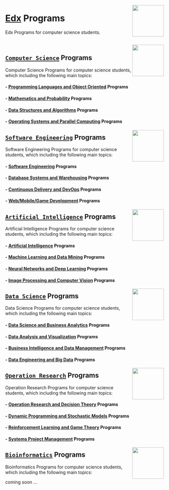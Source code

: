 <img align="right" width="100" src="https://github.com/cs-MohamedAyman/cs-MohamedAyman/blob/main/repos-logos/edx.jpg"></img>

# [Edx](https://www.edx.org/) Programs
Edx Programs for computer science students.

<br>

<img align="right" width="100" height="100" src="https://github.com/cs-MohamedAyman/cs-MohamedAyman/blob/main/repos-logos/computer-science-department.jpg">

## [`Computer Science`](https://github.com/cs-MohamedAyman/eLearning-Platforms/eLearning-Platforms/Edx-Programs/blob/master/Computer-Science/README.md) Programs
Computer Science Programs for computer science students, which including the following main topics:

#### - [Programming Languages and Object Oriented](https://github.com/cs-MohamedAyman/eLearning-Platforms/eLearning-Platforms/Edx-Programs/blob/master/Computer-Science/README.md) Programs
#### - [Mathematics and Probability](https://github.com/cs-MohamedAyman/eLearning-Platforms/eLearning-Platforms/Edx-Programs/blob/master/Computer-Science/README.md) Programs
#### - [Data Structures and Algorithms](https://github.com/cs-MohamedAyman/eLearning-Platforms/eLearning-Platforms/Edx-Programs/blob/master/Computer-Science/README.md) Programs
#### - [Operating Systems and Parallel Computing](https://github.com/cs-MohamedAyman/eLearning-Platforms/eLearning-Platforms/Edx-Programs/blob/master/Computer-Science/README.md) Programs

<img align="right" width="100" height="100" src="https://github.com/cs-MohamedAyman/cs-MohamedAyman/blob/main/repos-logos/software-engineering-department.jpg">

## [`Software Engineering`](https://github.com/cs-MohamedAyman/eLearning-Platforms/eLearning-Platforms/Edx-Programs/tree/master/Software-Engineering/README.md) Programs
Software Engineering Programs for computer science students, which including the following main topics:

#### - [Software Engineering](https://github.com/cs-MohamedAyman/eLearning-Platforms/eLearning-Platforms/Edx-Programs/tree/master/Software-Engineering/README.md) Programs
#### - [Database Systems and Warehousing](https://github.com/cs-MohamedAyman/eLearning-Platforms/eLearning-Platforms/Edx-Programs/tree/master/Software-Engineering/README.md) Programs
#### - [Continuous Delivery and DevOps](https://github.com/cs-MohamedAyman/eLearning-Platforms/eLearning-Platforms/Edx-Programs/tree/master/Software-Engineering/README.md) Programs
#### - [Web/Mobile/Game Development](https://github.com/cs-MohamedAyman/eLearning-Platforms/eLearning-Platforms/Edx-Programs/tree/master/Software-Engineering/README.md) Programs

<img align="right" width="100" height="100" src="https://github.com/cs-MohamedAyman/cs-MohamedAyman/blob/main/repos-logos/artificial-intelligence-department.jpg">

## [`Artificial Intelligence`](https://github.com/cs-MohamedAyman/eLearning-Platforms/eLearning-Platforms/Edx-Programs/tree/master/Artificial-Intelligence/README.md) Programs
Artificial Intelligence Programs for computer science students, which including the following main topics:

#### - [Artificial Intelligence](https://github.com/cs-MohamedAyman/eLearning-Platforms/eLearning-Platforms/Edx-Programs/tree/master/Artificial-Intelligence/README.md) Programs
#### - [Machine Learning and Data Mining](https://github.com/cs-MohamedAyman/eLearning-Platforms/eLearning-Platforms/Edx-Programs/tree/master/Artificial-Intelligence/README.md) Programs
#### - [Neural Networks and Deep Learning](https://github.com/cs-MohamedAyman/eLearning-Platforms/eLearning-Platforms/Edx-Programs/tree/master/Artificial-Intelligence/README.md) Programs
#### - [Image Processing and Computer Vision](https://github.com/cs-MohamedAyman/eLearning-Platforms/eLearning-Platforms/Edx-Programs/tree/master/Artificial-Intelligence/README.md) Programs

<img align="right" width="100" height="100" src="https://github.com/cs-MohamedAyman/cs-MohamedAyman/blob/main/repos-logos/data-science-department.jpg">

## [`Data Science`](https://github.com/cs-MohamedAyman/eLearning-Platforms/eLearning-Platforms/Edx-Programs/tree/master/Data-Science/README.md) Programs
Data Science Programs for computer science students, which including the following main topics:

#### - [Data Science and Business Analytics](https://github.com/cs-MohamedAyman/eLearning-Platforms/eLearning-Platforms/Edx-Programs/tree/master/Data-Science/README.md) Programs
#### - [Data Analysis and Visualization](https://github.com/cs-MohamedAyman/eLearning-Platforms/eLearning-Platforms/Edx-Programs/tree/master/Data-Science/README.md) Programs
#### - [Business Intelligence and Data Management](https://github.com/cs-MohamedAyman/eLearning-Platforms/eLearning-Platforms/Edx-Programs/tree/master/Data-Science/README.md) Programs
#### - [Data Engineering and Big Data](https://github.com/cs-MohamedAyman/eLearning-Platforms/eLearning-Platforms/Edx-Programs/tree/master/Data-Science/README.md) Programs

<img align="right" width="100" height="100" src="https://github.com/cs-MohamedAyman/cs-MohamedAyman/blob/main/repos-logos/operation-research-department.jpg">

## [`Operation Research`](https://github.com/cs-MohamedAyman/eLearning-Platforms/eLearning-Platforms/Edx-Programs/blob/master/Operation-Research/README.md) Programs
Operation Research Programs for computer science students, which including the following main topics:

#### - [Operation Research and Decision Theory](https://github.com/cs-MohamedAyman/eLearning-Platforms/eLearning-Platforms/Edx-Programs/blob/master/Operation-Research/README.md) Programs
#### - [Dynamic Programming and Stochastic Models](https://github.com/cs-MohamedAyman/eLearning-Platforms/eLearning-Platforms/Edx-Programs/tree/master/Operation-Research/README.md) Programs
#### - [Reinforcement Learning and Game Theory](https://github.com/cs-MohamedAyman/eLearning-Platforms/eLearning-Platforms/Edx-Programs/tree/master/Operation-Research/README.md) Programs
#### - [Systems Project Management](https://github.com/cs-MohamedAyman/eLearning-Platforms/eLearning-Platforms/Edx-Programs/tree/master/Operation-Research/README.md) Programs

<img align="right" width="100" height="100" src="https://github.com/cs-MohamedAyman/cs-MohamedAyman/blob/main/repos-logos/bioinformatics-department.jpg">

## [`Bioinformatics`](https://github.com/cs-MohamedAyman/eLearning-Platforms/eLearning-Platforms/Edx-Programs/blob/master/Bioinformatics/README.md) Programs
Bioinformatics Programs for computer science students, which including the following main topics:

coming soon ...
